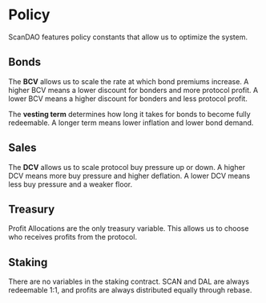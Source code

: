 # Policy

ScanDAO features policy constants that allow us to optimize the system.

## Bonds

The **BCV** allows us to scale the rate at which bond premiums increase. A higher BCV means a lower discount for bonders and more protocol profit. A lower BCV means a higher discount for bonders and less protocol profit.

The **vesting term** determines how long it takes for bonds to become fully redeemable. A longer term means lower inflation and lower bond demand.

## Sales

The **DCV** allows us to scale protocol buy pressure up or down. A higher DCV means more buy pressure and higher deflation. A lower DCV means less buy pressure and a weaker floor.

## Treasury

Profit Allocations are the only treasury variable. This allows us to choose who receives profits from the protocol.

## Staking

There are no variables in the staking contract. SCAN and DAL are always redeemable 1:1, and profits are always distributed equally through rebase.

